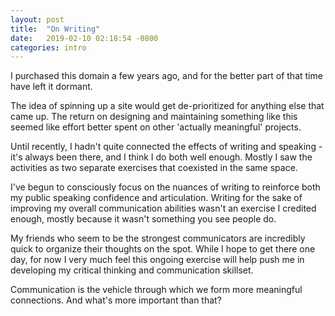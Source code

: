 ```yaml
---
layout: post
title:  "On Writing"
date:   2019-02-10 02:18:54 -0800
categories: intro
---
```


I purchased this domain a few years ago, and for the better part of that time have left it dormant.

The idea of spinning up a site would get de-prioritized for anything else that came up. The return on designing and maintaining something like this seemed like effort better spent on other 'actually meaningful' projects.

Until recently, I hadn't quite connected the effects of writing and speaking - it's always been there, and I think I do both well enough. Mostly I saw the activities as two separate exercises that coexisted in the same space.

I've begun to consciously focus on the nuances of writing to reinforce both my public speaking confidence and articulation. Writing for the sake of improving my overall communication abilities wasn't an exercise I credited enough, mostly because it wasn't something you see people do.

My friends who seem to be the strongest communicators are incredibly quick to organize their thoughts on the spot. While I hope to get there one day, for now I very much feel this ongoing exercise will help push me in developing my critical thinking and communication skillset.

Communication is the vehicle through which we form more meaningful connections. And what's more important than that?
